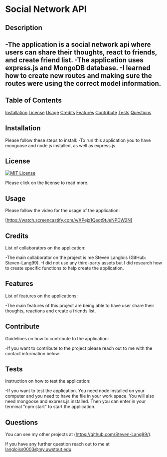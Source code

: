 # Social Network API


  ## Description
  -The application is a social network api where users can share their thoughts, react to friends, and create friend list.
  -The application uses express.js and MongoDB database.
  -I learned how to create new routes and making sure the routes were using the correct model information.
  -

  ## Table of Contents

[Installation](#installation)
[License](#license)
[Usage](#usage)
[Credits](#credits)
[Features](#features)
[Contribute](#contribute)
[Tests](#tests)
[Questions](#questions)

## Installation
Please follow these steps to install:
-To run this application you to have mongoose and node.js installed, as well as express.js.

## License

[![MIT License](https://img.shields.io/badge/License-MIT--License-red)](https://choosealicense.com/licenses/mit/)

Please click on the license to read more.

## Usage
Please follow the video for the usage of the application:

[https://watch.screencastify.com/v/XPejx1Qeot9tJeNPDW2N]

## Credits
List of collaborators on the application:

-The main collaborator on the project is me Steven Langlois (GitHub: Steven-Lang99).
-I did not use any third-party assets but I did research how to create specific functions to help create the application.

## Features
List of features on the applications:

-The main features of this project are being able to have user share their thoughts, reactions and create a friends list.

## Contribute
Guidelines on how to contribute to the application:

-If you want to contribute to the project please reach out to me with the contact information below.

## Tests
Instruction on how to test the application:

-If you want to test the application. You need node installed on your computer and you need to have the file in your work space. You will also need mongoose and express.js installed. Then you can enter in your terminal "npm start" to start the application.

## Questions

You can see my other projects at (https://github.com/Steven-Lang99/).

If you have any further question reach out to me at langloiss0003@my.uwstout.edu.

